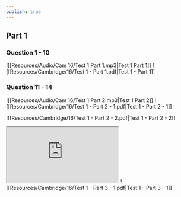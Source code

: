 ```yaml
---
publish: true
---
```


## Part 1

### Question 1 - 10
![[Resources/Audio/Cam 16/Test 1 Part 1.mp3|Test 1 Part 1]]
![[Resources/Cambridge/16/Test 1 - Part 1.pdf|Test 1 - Part 1]]

### Question 11 - 14
![[Resources/Audio/Cam 16/Test 1 Part 2.mp3|Test 1 Part 2]]
![[Resources/Cambridge/16/Test 1 - Part 2 - 1.pdf|Test 1 - Part 2 - 1]]

![[Resources/Cambridge/16/Test 1 - Part 2 - 2.pdf|Test 1 - Part 2 - 2]]

<iframe src="https://ia802202.us.archive.org/15/items/cambridge-ielts-1-to-18-pdf-audio/5.%20Cambridge%20Books/Cambridge%20IELTS%2016/Cambridge%20IELTS%2016-Audio/Test%201%20Part%204.mp3"></iframe>
![[Resources/Cambridge/16/Test 1 - Part 3 - 1.pdf|Test 1 - Part 3 - 1]]
